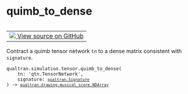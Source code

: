 # quimb_to_dense


<table class="tfo-notebook-buttons tfo-api nocontent" align="left">
<td>
  <a target="_blank" href="https://github.com/quantumlib/Qualtran/blob/main/qualtran/simulation/tensor/_dense.py#L120-L131">
    <img src="https://www.tensorflow.org/images/GitHub-Mark-32px.png" />
    View source on GitHub
  </a>
</td>
</table>



Contract a quimb tensor network `tn` to a dense matrix consistent with `signature`.


<pre class="devsite-click-to-copy prettyprint lang-py tfo-signature-link">
<code>qualtran.simulation.tensor.quimb_to_dense(
    tn: 'qtn.TensorNetwork',
    signature: <a href="../../../qualtran/Signature.html"><code>qualtran.Signature</code></a>
) -> <a href="../../../qualtran/drawing/musical_score/NDArray.html"><code>qualtran.drawing.musical_score.NDArray</code></a>
</code></pre>



<!-- Placeholder for "Used in" -->
